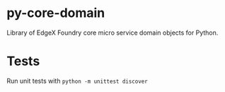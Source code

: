 # py-core-domain

Library of EdgeX Foundry core micro service domain objects for Python.

# Tests

Run unit tests with `python -m unittest discover`
